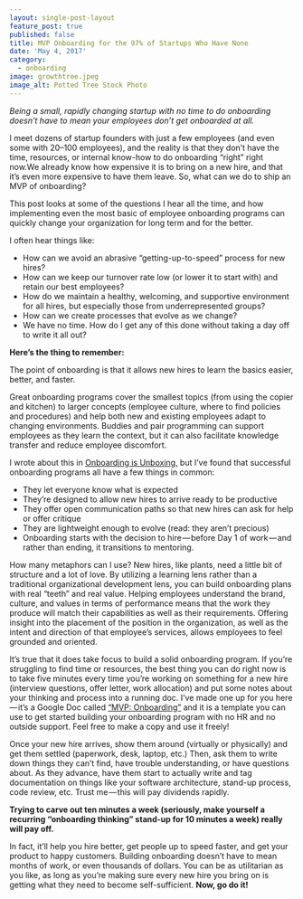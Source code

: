 ```yaml
---
layout: single-post-layout
feature_post: true
published: false
title: MVP Onboarding for the 97% of Startups Who Have None
date: 'May 4, 2017'
category:
  - onboarding
image: growthtree.jpeg
image_alt: Potted Tree Stock Photo
---
```

_Being a small, rapidly changing startup with no time to do onboarding doesn’t have to mean your employees don’t get onboarded at all._

I meet dozens of startup founders with just a few employees (and even some with 20–100 employees), and the reality is that they don’t have the time, resources, or internal know-how to do onboarding “right” right now.We already know how expensive it is to bring on a new hire, and that it’s even more expensive to have them leave. So, what can we do to ship an MVP of onboarding?

This post looks at some of the questions I hear all the time, and how implementing even the most basic of employee onboarding programs can quickly change your organization for long term and for the better.

I often hear things like:
- How can we avoid an abrasive “getting-up-to-speed” process for new hires?
- How can we keep our turnover rate low (or lower it to start with) and retain our best employees?
- How do we maintain a healthy, welcoming, and supportive environment for all hires, but especially those from underrepresented groups?
- How can we create processes that evolve as we change?
- We have no time. How do I get any of this done without taking a day off to write it all out?

**Here’s the thing to remember:**

The point of onboarding is that it allows new hires to learn the basics easier, better, and faster.

Great onboarding programs cover the smallest topics (from using the copier and kitchen) to larger concepts (employee culture, where to find policies and procedures) and help both new and existing employees adapt to changing environments. Buddies and pair programming can support employees as they learn the context, but it can also facilitate knowledge transfer and reduce employee discomfort.

I wrote about this in [Onboarding is Unboxing,](https://medium.com/@kristenmaeve/onboarding-is-unboxing-576f7c9b2383) but I’ve found that successful onboarding programs all have a few things in common:
- They let everyone know what is expected
- They’re designed to allow new hires to arrive ready to be productive
- They offer open communication paths so that new hires can ask for help or offer critique
- They are lightweight enough to evolve (read: they aren’t precious)
- Onboarding starts with the decision to hire — before Day 1 of work — and rather than ending, it transitions to mentoring.


How many metaphors can I use? New hires, like plants, need a little bit of structure and a lot of love.
By utilizing a learning lens rather than a traditional organizational development lens, you can build onboarding plans with real “teeth” and real value. Helping employees understand the brand, culture, and values in terms of performance means that the work they produce will match their capabilities as well as their requirements. Offering insight into the placement of the position in the organization, as well as the intent and direction of that employee’s services, allows employees to feel grounded and oriented.

It’s true that it does take focus to build a solid onboarding program. If you’re struggling to find time or resources, the best thing you can do right now is to take five minutes every time you’re working on something for a new hire (interview questions, offer letter, work allocation) and put some notes about your thinking and process into a running doc.
I’ve made one up for you here — it’s a Google Doc called [“MVP: Onboarding”](https://docs.google.com/document/d/11yd4DBSG9vP4dI8_-qLOy43b3FeCOEpdUCKmjbAPFD4/edit?usp=sharing) and it is a template you can use to get started building your onboarding program with no HR and no outside support. Feel free to make a copy and use it freely!

Once your new hire arrives, show them around (virtually or physically) and get them settled (paperwork, desk, laptop, etc.) Then, ask them to write down things they can’t find, have trouble understanding, or have questions about. As they advance, have them start to actually write and tag documentation on things like your software architecture, stand-up process, code review, etc. Trust me — this will pay dividends rapidly.

**Trying to carve out ten minutes a week (seriously, make yourself a recurring “onboarding thinking” stand-up for 10 minutes a week) really will pay off.**

In fact, it’ll help you hire better, get people up to speed faster, and get your product to happy customers. Building onboarding doesn’t have to mean months of work, or even thousands of dollars. You can be as utilitarian as you like, as long as you’re making sure every new hire you bring on is getting what they need to become self-sufficient. **Now, go do it!**
